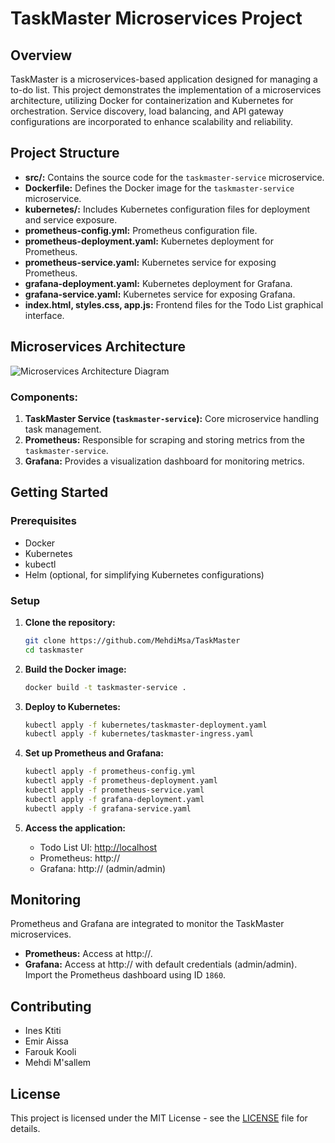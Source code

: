 # TaskMaster Microservices Project

## Overview

TaskMaster is a microservices-based application designed for managing a to-do list. This project demonstrates the implementation of a microservices architecture, utilizing Docker for containerization and Kubernetes for orchestration. Service discovery, load balancing, and API gateway configurations are incorporated to enhance scalability and reliability.

## Project Structure

- **src/:** Contains the source code for the `taskmaster-service` microservice.
- **Dockerfile:** Defines the Docker image for the `taskmaster-service` microservice.
- **kubernetes/:** Includes Kubernetes configuration files for deployment and service exposure.
- **prometheus-config.yml:** Prometheus configuration file.
- **prometheus-deployment.yaml:** Kubernetes deployment for Prometheus.
- **prometheus-service.yaml:** Kubernetes service for exposing Prometheus.
- **grafana-deployment.yaml:** Kubernetes deployment for Grafana.
- **grafana-service.yaml:** Kubernetes service for exposing Grafana.
- **index.html, styles.css, app.js:** Frontend files for the Todo List graphical interface.

## Microservices Architecture

![Microservices Architecture Diagram](./microservices_architecture_diagram.png)

### Components:

1. **TaskMaster Service (`taskmaster-service`):** Core microservice handling task management.
2. **Prometheus:** Responsible for scraping and storing metrics from the `taskmaster-service`.
3. **Grafana:** Provides a visualization dashboard for monitoring metrics.

## Getting Started

### Prerequisites

- Docker
- Kubernetes
- kubectl
- Helm (optional, for simplifying Kubernetes configurations)

### Setup

1. **Clone the repository:**

    ```bash
    git clone https://github.com/MehdiMsa/TaskMaster
    cd taskmaster
    ```

2. **Build the Docker image:**

    ```bash
    docker build -t taskmaster-service .
    ```

3. **Deploy to Kubernetes:**

    ```bash
    kubectl apply -f kubernetes/taskmaster-deployment.yaml
    kubectl apply -f kubernetes/taskmaster-ingress.yaml
    ```

4. **Set up Prometheus and Grafana:**

    ```bash
    kubectl apply -f prometheus-config.yml
    kubectl apply -f prometheus-deployment.yaml
    kubectl apply -f prometheus-service.yaml
    kubectl apply -f grafana-deployment.yaml
    kubectl apply -f grafana-service.yaml
    ```

5. **Access the application:**

    - Todo List UI: [http://localhost](http://localhost)
    - Prometheus: http://<prometheus-external-ip>
    - Grafana: http://<grafana-external-ip> (admin/admin)

## Monitoring

Prometheus and Grafana are integrated to monitor the TaskMaster microservices.

- **Prometheus:** Access at http://<prometheus-external-ip>.
- **Grafana:** Access at http://<grafana-external-ip> with default credentials (admin/admin). Import the Prometheus dashboard using ID `1860`.

## Contributing

- Ines Ktiti
- Emir Aissa
- Farouk Kooli
- Mehdi M'sallem

## License

This project is licensed under the MIT License - see the [LICENSE](./LICENSE) file for details.

